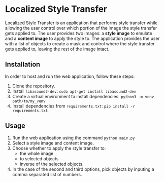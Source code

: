 # Localized Style Transfer

Localized Style Transfer is an application that performs style transfer while allowing the user control over which portion of the image the style transfer gets applied to. The user provides two images: a **style image** to emulate and a **content image** to apply the style to. The application provides the user with a list of objects to create a mask and control where the style transfer gets applied to, leaving the rest of the image intact.

## Installation

In order to host and run the web application, follow these steps:
1. Clone the repository.
2. Install `libasound2-dev`: `sudo apt-get install libasound2-dev`
3. Create a virtual environment to install dependencies: `python3 -m venv path/to/my_venv`
4. Install dependencies from `requirements.txt`: `pip install -r requirements.txt`

## Usage

1. Run the web application using the command `python main.py`
2. Select a style image and content image.
3. Choose whether to apply the style transfer to:  
   - the whole image 
   - to selected objects
   - inverse of the selected objects.
4. In the case of the second and third options, pick objects by inputing a comma separated list of numbers.